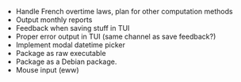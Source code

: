 - Handle French overtime laws, plan for other computation methods
- Output monthly reports
- Feedback when saving stuff in TUI
- Proper error output in TUI (same channel as save feedback?)
- Implement modal datetime picker
- Package as raw executable
- Package as a Debian package.
- Mouse input (eww)
